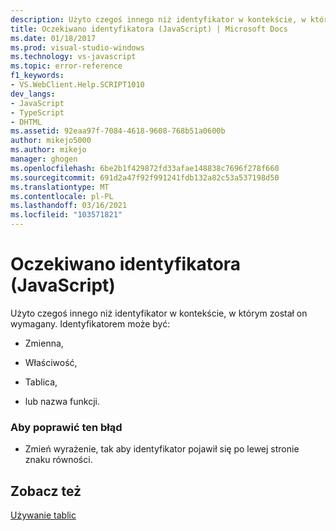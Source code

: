 ```yaml
---
description: Użyto czegoś innego niż identyfikator w kontekście, w którym został on wymagany.
title: Oczekiwano identyfikatora (JavaScript) | Microsoft Docs
ms.date: 01/18/2017
ms.prod: visual-studio-windows
ms.technology: vs-javascript
ms.topic: error-reference
f1_keywords:
- VS.WebClient.Help.SCRIPT1010
dev_langs:
- JavaScript
- TypeScript
- DHTML
ms.assetid: 92eaa97f-7084-4618-9608-768b51a0600b
author: mikejo5000
ms.author: mikejo
manager: ghogen
ms.openlocfilehash: 6be2b1f429872fd33afae148838c7696f278f660
ms.sourcegitcommit: 691d2a47f92f991241fdb132a82c53a537198d50
ms.translationtype: MT
ms.contentlocale: pl-PL
ms.lasthandoff: 03/16/2021
ms.locfileid: "103571821"
---
```

# <a name="expected-identifier-javascript"></a>Oczekiwano identyfikatora (JavaScript)
Użyto czegoś innego niż identyfikator w kontekście, w którym został on wymagany. Identyfikatorem może być:  
  
- Zmienna,  
  
- Właściwość,  
  
- Tablica,  
  
- lub nazwa funkcji.  
  
### <a name="to-correct-this-error"></a>Aby poprawić ten błąd  
  
- Zmień wyrażenie, tak aby identyfikator pojawił się po lewej stronie znaku równości.  
  
## <a name="see-also"></a>Zobacz też  
 [Używanie tablic](https://developer.mozilla.org/docs/Learn/JavaScript/First_steps/Arrays)
